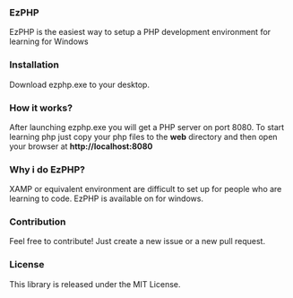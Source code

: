 ### EzPHP

EzPHP is the easiest way to setup a PHP development environment for learning for Windows

### Installation

Download ezphp.exe to your desktop.

### How it works?

After launching ezphp.exe you will get a PHP server on port 8080. 
To start learning php just copy your php files to the **web** directory and then open your
browser at **http://localhost:8080**

### Why i do EzPHP?

XAMP or equivalent environment are difficult to set up for people who are learning to code.
EzPHP is available on for windows.

### Contribution

Feel free to contribute! Just create a new issue or a new pull request.

### License

This library is released under the MIT License.

